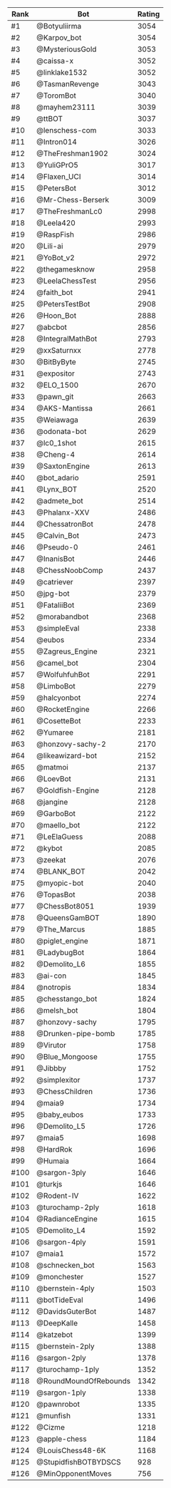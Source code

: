 Rank|Bot|Rating
---|---|---
#1|@Botyuliirma|3054
#2|@Karpov_bot|3054
#3|@MysteriousGold|3053
#4|@caissa-x|3052
#5|@linklake1532|3052
#6|@TasmanRevenge|3043
#7|@ToromBot|3040
#8|@mayhem23111|3039
#9|@ttBOT|3037
#10|@lenschess-com|3033
#11|@Intron014|3026
#12|@TheFreshman1902|3024
#13|@YuliGPrO5|3017
#14|@Flaxen_UCI|3014
#15|@PetersBot|3012
#16|@Mr-Chess-Berserk|3009
#17|@TheFreshmanLc0|2998
#18|@Leela420|2993
#19|@RaspFish|2986
#20|@Lili-ai|2979
#21|@YoBot_v2|2972
#22|@thegamesknow|2958
#23|@LeelaChessTest|2956
#24|@faith_bot|2941
#25|@PetersTestBot|2908
#26|@Hoon_Bot|2888
#27|@abcbot|2856
#28|@IntegralMathBot|2793
#29|@xxSaturnxx|2778
#30|@BitByByte|2745
#31|@expositor|2743
#32|@ELO_1500|2670
#33|@pawn_git|2663
#34|@AKS-Mantissa|2661
#35|@Weiawaga|2639
#36|@odonata-bot|2629
#37|@lc0_1shot|2615
#38|@Cheng-4|2614
#39|@SaxtonEngine|2613
#40|@bot_adario|2591
#41|@Lynx_BOT|2520
#42|@admete_bot|2514
#43|@Phalanx-XXV|2486
#44|@ChessatronBot|2478
#45|@Calvin_Bot|2473
#46|@Pseudo-0|2461
#47|@InanisBot|2446
#48|@ChessNoobComp|2437
#49|@catriever|2397
#50|@jpg-bot|2379
#51|@FataliiBot|2369
#52|@morabandbot|2368
#53|@simpleEval|2338
#54|@eubos|2334
#55|@Zagreus_Engine|2321
#56|@camel_bot|2304
#57|@WolfuhfuhBot|2291
#58|@LimboBot|2279
#59|@halcyonbot|2274
#60|@RocketEngine|2266
#61|@CosetteBot|2233
#62|@Yumaree|2181
#63|@honzovy-sachy-2|2170
#64|@likeawizard-bot|2152
#65|@matmoi|2137
#66|@LoevBot|2131
#67|@Goldfish-Engine|2128
#68|@jangine|2128
#69|@GarboBot|2122
#70|@maello_bot|2122
#71|@LeElaGuess|2088
#72|@kybot|2085
#73|@zeekat|2076
#74|@BLANK_BOT|2042
#75|@myopic-bot|2040
#76|@TopasBot|2038
#77|@ChessBot8051|1939
#78|@QueensGamBOT|1890
#79|@The_Marcus|1885
#80|@piglet_engine|1871
#81|@LadybugBot|1864
#82|@Demolito_L6|1855
#83|@ai-con|1845
#84|@notropis|1834
#85|@chesstango_bot|1824
#86|@melsh_bot|1804
#87|@honzovy-sachy|1795
#88|@Drunken-pipe-bomb|1785
#89|@Virutor|1758
#90|@Blue_Mongoose|1755
#91|@Jibbby|1752
#92|@simplexitor|1737
#93|@ChessChildren|1736
#94|@maia9|1734
#95|@baby_eubos|1733
#96|@Demolito_L5|1726
#97|@maia5|1698
#98|@HardRok|1696
#99|@Humaia|1664
#100|@sargon-3ply|1646
#101|@turkjs|1646
#102|@Rodent-IV|1622
#103|@turochamp-2ply|1618
#104|@RadianceEngine|1615
#105|@Demolito_L4|1592
#106|@sargon-4ply|1591
#107|@maia1|1572
#108|@schnecken_bot|1563
#109|@monchester|1527
#110|@bernstein-4ply|1503
#111|@botTideEval|1496
#112|@DavidsGuterBot|1487
#113|@DeepKalle|1458
#114|@katzebot|1399
#115|@bernstein-2ply|1388
#116|@sargon-2ply|1378
#117|@turochamp-1ply|1352
#118|@RoundMoundOfRebounds|1342
#119|@sargon-1ply|1338
#120|@pawnrobot|1335
#121|@munfish|1331
#122|@Cizme|1218
#123|@apple-chess|1184
#124|@LouisChess48-6K|1168
#125|@StupidfishBOTBYDSCS|928
#126|@MinOpponentMoves|756
